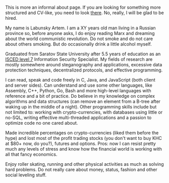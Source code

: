 This is more an informal about page. If you are looking for something more structured and CV-like, you need to look [there](cv). No, really, I will be glad to be hired.

My name is Labunsky Artem.
I am a XY years old man living in a Russian province so, before anyone asks, I do enjoy reading Marx and dreaming about the world communistic revolution.
Do not smoke and do not care about others smoking. 
But do occasionally drink a little alcohol myself. 

Graduated from Saratov State University after 5.5 years of education as an [ISCED level 7](http://uis.unesco.org/sites/default/files/documents/international-standard-classification-of-education-isced-2011-en.pdf) Information Security Specialist.
My fields of research are mostly somewhere around steganography and applications, excessive data protection techniques, decentralized protocols, and effective programming.

I can read, speak and code freely in C, Java, and JavaScript (both client and server sides).
Can understand and use some other languages, like Assembly, C++, Python, Go, Bash and more high-level languages with reference and a bit of practice.
Do believe in my knowledge on complex algorithms and data structures (can remove an element from a B-tree after waking up in the middle of a night).
Other programming skills include but not limited to: working with crypto-currencies, with databases using little or no-SQL, writing effective multi-threaded applications and a passion to optimize code no one cared about.

Made incredible percentages on crypto-currencies (liked them before the hype) and lost most of the profit trading stocks (you don't want to buy KHC at $80+ now, do you?), futures and options.
Pros: now I can resist pretty much any levels of stress and know how the financial world is working with all that fancy economics.

Enjoy roller skating, running and other physical activities as much as solving hard problems.
Do not really care about money, status, fashion and other social leveling stuff.